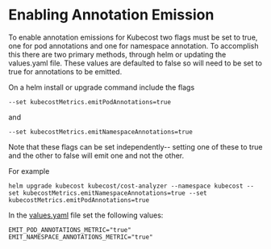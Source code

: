 Enabling Annotation Emission
============================

To enable annotation emissions for Kubecost two flags must be set to true, one for pod annotations and one for namespace annotation. To accomplish this there are two primary methods, through helm or updating the values.yaml file. These values are defaulted to false so will need to be set to true for annotations to be emitted.

On a helm install or upgrade command include the flags

```
--set kubecostMetrics.emitPodAnnotations=true
```

and

```
--set kubecostMetrics.emitNamespaceAnnotations=true
```

Note that these flags can be set independently-- setting one of these to true and the other to false will emit one and not the other.

For example

```
helm upgrade kubecost kubecost/cost-analyzer --namespace kubecost --set kubecostMetrics.emitNamespaceAnnotations=true --set kubecostMetrics.emitPodAnnotations=true
```

In the [values.yaml](https://github.com/kubecost/cost-analyzer-helm-chart/blob/develop/cost-analyzer/values.yaml) file set the following values:

```
EMIT_POD_ANNOTATIONS_METRIC="true"
EMIT_NAMESPACE_ANNOTATIONS_METRIC="true"
```



<!--- {"article":"4407595918231","section":"4402815656599","permissiongroup":"1500001277122"} --->